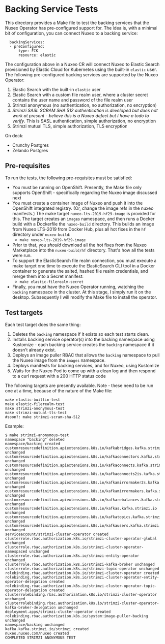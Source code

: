 # Backing Service Tests

This directory provides a Make file to test the backing services that the Nuxeo Operator has pre-configured support for. The idea is, with a minimal bit of configuration, you can connect Nuxeo to a backing service:

```shell
  backingServices:
  - preConfigured:
      type: ECK
      resource: elastic
```

The configuration above in a Nuxeo CR will connect Nuxeo to Elastic Search provisioned by Elastic Cloud for Kubernetes using the built-in `elastic` user. The following pre-configured backing services are supported by the Nuxeo Operator:

1. Elastic Search with the built-in `elastic` user
2. Elastic Search with a custom file realm user, where a cluster secret contains the user name and password of the file realm user
3. Strimzi anonymous (no authentication, no authorization, no encryption)
4. *Strimzi SASL SCRAM SHA 512 authentication is developed but does not work at present - believe this is a Nuxeo defect but I have a todo to verify*. This is SASL authentication, simple authorization, no encryption
5. Strimzi mutual TLS, simple authorization, TLS encryption

On deck:

- Crunchy Postgres
- Zelando Postgres

## Pre-requisites

To run the tests, the following pre-requisites must be satisfied:

- You must be running on OpenShift. Presently, the Make file only supports OpenShift - specifically regarding the Nuxeo image discussed next
- You must create a container image of Nuxeo and push it into the OpenShift integrated registry. (Or, change the image refs in the nuxeo manifests.) The make target `nuxeo-lts-2019-hf29-image` is provided for this. The target creates an `images` namespace, and then runs a Docker build with a Dockerfile the `nuxeo-build` directory. This builds an image from Nuxeo LTS-2019 from Docker Hub, plus all hot fixes in the `hf` directory under `nuxeo-build`:
  - `make nuxeo-lts-2019-hf29-image`
- Prior to that, you *should* download all the hot fixes from the Nuxeo Marketplace into the `nuxeo-build/hf` directory. That's how all the tests were run.
- To support the ElasticSearch file realm connection, you must execute a make target one time to execute the ElasticSearch CLI tool in a Docker container to generate the salted, hashed file realm credentials, and merge them into a Secret manifest:
  - `make elastic-filerealm-secret`
- Finally, you must have the Nuxeo Operator running, watching the `backing` namespace in the cluster. At this stage, I simply run it on the desktop. Subsequently I will modify the Make file to install the operator.

## Test targets

Each test target does the same thing:

1. Deletes the `backing` namespace if it exists so each test starts clean.
2. Installs backing service operator(s) into the backing namespace using Kustomize - each backing service creates the `backing` namespace if it doesn't already exist.
3. Deploys an image puller RBAC that allows the `backing` namespace to pull the Nuxeo image from the `images` namespace.
4. Deploys manifests for backing services, and for Nuxeo, using Kustomize
5. Waits for the Nuxeo Pod to come up with a clean log and then respond to a curl request with a 200 HTTP status code

The following targets are presently available. Note - these need to be run one at a time, because of the nature of the Make file:

```shell
make elastic-builtin-test
make elastic-filerealm-test
make strimzi-anonymous-test
make strimzi-mutual-tls-test
#soon?: make strimzi-scram-sha-512
```

Example:

```shell
$ make strimzi-anonymous-test
namespace "backing" deleted
namespace/backing created
customresourcedefinition.apiextensions.k8s.io/kafkabridges.kafka.strimzi.io unchanged
customresourcedefinition.apiextensions.k8s.io/kafkaconnectors.kafka.strimzi.io unchanged
customresourcedefinition.apiextensions.k8s.io/kafkaconnects.kafka.strimzi.io unchanged
customresourcedefinition.apiextensions.k8s.io/kafkaconnects2is.kafka.strimzi.io unchanged
customresourcedefinition.apiextensions.k8s.io/kafkamirrormaker2s.kafka.strimzi.io unchanged
customresourcedefinition.apiextensions.k8s.io/kafkamirrormakers.kafka.strimzi.io unchanged
customresourcedefinition.apiextensions.k8s.io/kafkarebalances.kafka.strimzi.io unchanged
customresourcedefinition.apiextensions.k8s.io/kafkas.kafka.strimzi.io unchanged
customresourcedefinition.apiextensions.k8s.io/kafkatopics.kafka.strimzi.io unchanged
customresourcedefinition.apiextensions.k8s.io/kafkausers.kafka.strimzi.io unchanged
serviceaccount/strimzi-cluster-operator created
clusterrole.rbac.authorization.k8s.io/strimzi-cluster-operator-global unchanged
clusterrole.rbac.authorization.k8s.io/strimzi-cluster-operator-namespaced unchanged
clusterrole.rbac.authorization.k8s.io/strimzi-entity-operator unchanged
clusterrole.rbac.authorization.k8s.io/strimzi-kafka-broker unchanged
clusterrole.rbac.authorization.k8s.io/strimzi-topic-operator unchanged
rolebinding.rbac.authorization.k8s.io/strimzi-cluster-operator created
rolebinding.rbac.authorization.k8s.io/strimzi-cluster-operator-entity-operator-delegation created
rolebinding.rbac.authorization.k8s.io/strimzi-cluster-operator-topic-operator-delegation created
clusterrolebinding.rbac.authorization.k8s.io/strimzi-cluster-operator unchanged
clusterrolebinding.rbac.authorization.k8s.io/strimzi-cluster-operator-kafka-broker-delegation unchanged
deployment.apps/strimzi-cluster-operator created
rolebinding.rbac.authorization.k8s.io/system:image-puller-backing unchanged
namespace/backing unchanged
kafka.kafka.strimzi.io/strimzi created
nuxeo.nuxeo.com/nuxeo created
COMPLETED STRIMZI ANONYMOUS TEST
```

